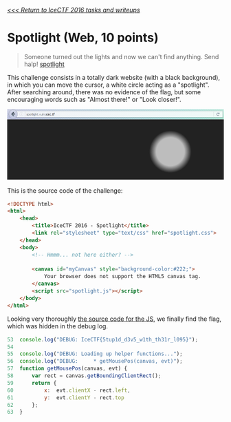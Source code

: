 _[<<< Return to IceCTF 2016 tasks and writeups](/2016-icectf)_
# Spotlight (Web, 10 points)

>Someone turned out the lights and now we can't find anything.
Send halp! [spotlight](http://spotlight.vuln.icec.tf/)

This challenge consists in a totally dark website (with a black background), in which you can move the cursor, a white circle acting as a "spotlight". After searching around, there was no evidence of the flag, but some encouraging words such as "Almost there!" or "Look closer!".

![Affichage de l'image spotlight.png](spotlight.png)

This is the source code of the challenge:

```html
<!DOCTYPE html>
<html>
    <head>
        <title>IceCTF 2016 - Spotlight</title>
        <link rel="stylesheet" type="text/css" href="spotlight.css">
    </head>
    <body>
        <!-- Hmmm... not here either? -->

        <canvas id="myCanvas" style="background-color:#222;">
            Your browser does not support the HTML5 canvas tag.
        </canvas>
        <script src="spotlight.js"></script>
    </body>
</html>
```

Looking very thoroughly [the source code for the JS](spotlight.js), we finally find the flag, which was hidden in the debug log.

```javascript
53	console.log("DEBUG: IceCTF{5tup1d_d3v5_w1th_th31r_l095}");
54
55	console.log("DEBUG: Loading up helper functions...");
56	console.log("DEBUG:     * getMousePos(canvas, evt)");
57	function getMousePos(canvas, evt) {
58	    var rect = canvas.getBoundingClientRect();
59	    return {
60	        x:  evt.clientX - rect.left,
61	        y:  evt.clientY - rect.top
62	    };
63	}
```
